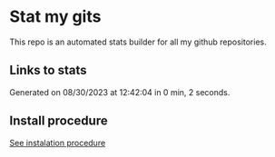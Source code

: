 # Stat my gits

This repo is an automated stats builder for all my github repositories.

## Links to stats


Generated on 08/30/2023 at 12:42:04 in 0 min, 2 seconds.

## Install procedure

[See instalation procedure](./src/install.md)
